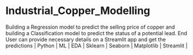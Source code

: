 # Industrial_Copper_Modelling
Building a Regression model to predict the selling price of copper and building a Classification model to predict the status of a potential lead. End User can provide necessary details on a Streamlit app and get the predictions | Python | ML | EDA | Sklearn | Seaborn | Matplotlib | Streamlit |
